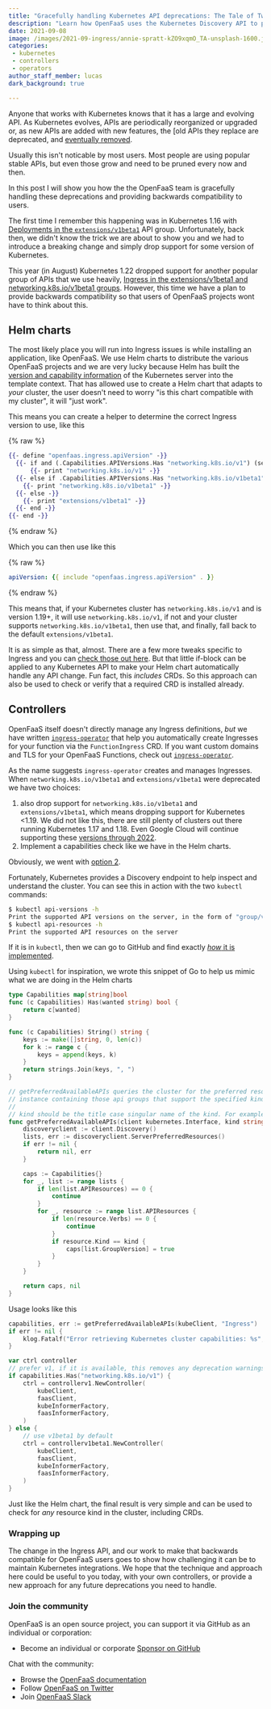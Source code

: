 ```yaml
---
title: "Gracefully handling Kubernetes API deprecations: The Tale of Two Ingresses."
description: "Learn how OpenFaaS uses the Kubernetes Discovery API to provide backwards compatibility for Ingress on all Kubernetes versions."
date: 2021-09-08
image: /images/2021-09-ingress/annie-spratt-kZO9xqmO_TA-unsplash-1600.jpg
categories:
 - kubernetes
 - controllers
 - operators
author_staff_member: lucas
dark_background: true

---
```


Anyone that works with Kubernetes knows that it has a large and evolving API. As Kubernetes evolves, APIs are periodically reorganized or upgraded or, as new APIs are added with new features, the [old APIs they replace are deprecated, and [eventually removed](https://kubernetes.io/blog/2021/07/14/upcoming-changes-in-kubernetes-1-22/#kubernetes-api-removals).

Usually this isn't noticable by most users. Most people are using popular stable APIs, but even those grow and need to be pruned every now and then.

In this post I will show you how the the OpenFaaS team is gracefully handling these deprecations and providing backwards compatibility to users.

The first time I remember this happening was in Kubernetes 1.16 with [Deployments in the `extensions/v1beta1`](https://kubernetes.io/blog/2019/07/18/api-deprecations-in-1-16/) API group. Unfortunately, back then, we didn't know the trick we are about to show you and we had to introduce a breaking change and simply drop support for some version of Kubernetes.

This year (in August) Kubernetes 1.22 dropped support for another popular group of APIs that we use heavily, [Ingress in the extensions/v1beta1 and networking.k8s.io/v1beta1 groups](https://kubernetes.io/blog/2021/07/14/upcoming-changes-in-kubernetes-1-22/). However, this time we have a plan to provide backwards compatibility so that users of OpenFaaS projects wont have to think about this.

## Helm charts

The most likely place you will run into Ingress issues is while installing an application, like OpenFaaS. We use Helm charts to distribute the various OpenFaaS projects and we are very lucky because Helm has built the [version and capability information](https://helm.sh/docs/chart_template_guide/builtin_objects/) of the Kubernetes server into the template context. That has allowed use to create a Helm chart that adapts to _your_ cluster, the user doesn't need to worry "is this chart compatible with my cluster", it will "just work".

This means you can create a helper to determine the correct Ingress version to use, like this

{% raw %}
```handlebars
{{- define "openfaas.ingress.apiVersion" -}}
  {{- if and (.Capabilities.APIVersions.Has "networking.k8s.io/v1") (semverCompare ">= 1.19.x" .Capabilities.KubeVersion.Version -}}
      {{- print "networking.k8s.io/v1" -}}
  {{- else if .Capabilities.APIVersions.Has "networking.k8s.io/v1beta1" -}}
    {{- print "networking.k8s.io/v1beta1" -}}
  {{- else -}}
    {{- print "extensions/v1beta1" -}}
  {{- end -}}
{{- end -}}
```
{% endraw %}

Which you can then use like this

{% raw %}
```yaml
apiVersion: {{ include "openfaas.ingress.apiVersion" . }}
```
{% endraw %}

This means that, if your Kubernetes cluster has `networking.k8s.io/v1` and is version 1.19+, it will use `networking.k8s.io/v1`, if not and your cluster supports `networking.k8s.io/v1beta1`, then use that, and finally, fall back to the default `extensions/v1beta1`.

It is as simple as that, almost. There are a few more tweaks specific to Ingress and you can [check those out here](https://github.com/openfaas/faas-netes/pull/817/files). But that little if-block can be applied to any Kubernetes API to make your Helm chart automatically handle any API change. Fun fact, this _includes_ CRDs. So this approach can also be used to check or verify that a required CRD is installed already.

## Controllers

OpenFaaS itself doesn't directly manage any Ingress definitions, _but_ we have written [`ingress-operator`](https://github.com/openfaas/ingress-operator) that help you automatically create Ingresses for your function via the `FunctionIngress` CRD. If you want custom domains and TLS for your OpenFaaS Functions, check out [`ingress-operator`](https://github.com/openfaas/ingress-operator).

As the name suggests `ingress-operator` creates and manages Ingresses. When `networking.k8s.io/v1beta1` and `extensions/v1beta1` were deprecated we have two choices:

1. also drop support for `networking.k8s.io/v1beta1` and `extensions/v1beta1`, which means dropping support for Kubernetes <1.19. We did not like this, there are still plenty of clusters out there running Kubernetes 1.17 and 1.18. Even Google Cloud will continue supporting these [versions through 2022](https://cloud.google.com/kubernetes-engine/docs/release-schedule).
2. Implement a capabilities check like we have in the Helm charts.

Obviously, we went with [option 2](https://github.com/openfaas/ingress-operator/pull/54).

Fortunately, Kubernetes provides a Discovery endpoint to help inspect and understand the cluster. You can see this in action with the two `kubectl` commands:

```sh
$ kubectl api-versions -h
Print the supported API versions on the server, in the form of "group/version"
$ kubectl api-resources -h
Print the supported API resources on the server
```

If it is in `kubectl`, then we can go to GitHub and find exactly [_how_ it is implemented](https://github.com/kubernetes/kubectl/blob/6e3acf365da52074b1be8c99ec644a57e60bfec8/pkg/cmd/apiresources/apiresources.go#L167-L197).


Using `kubectl` for inspiration, we wrote this snippet of Go to help us mimic what we are doing in the Helm charts

```go
type Capabilities map[string]bool
func (c Capabilities) Has(wanted string) bool {
	return c[wanted]
}

func (c Capabilities) String() string {
	keys := make([]string, 0, len(c))
	for k := range c {
		keys = append(keys, k)
	}
	return strings.Join(keys, ", ")
}

// getPreferredAvailableAPIs queries the cluster for the preferred resources information and returns a Capabilities
// instance containing those api groups that support the specified kind.
//
// kind should be the title case singular name of the kind. For example, "Ingress" is the kind for a resource "ingress".
func getPreferredAvailableAPIs(client kubernetes.Interface, kind string) (Capabilities, error) {
	discoveryclient := client.Discovery()
	lists, err := discoveryclient.ServerPreferredResources()
	if err != nil {
		return nil, err
	}

	caps := Capabilities{}
	for _, list := range lists {
		if len(list.APIResources) == 0 {
			continue
		}
		for _, resource := range list.APIResources {
			if len(resource.Verbs) == 0 {
				continue
			}
			if resource.Kind == kind {
				caps[list.GroupVersion] = true
			}
		}
	}

	return caps, nil
}
```

Usage looks like this

```go
capabilities, err := getPreferredAvailableAPIs(kubeClient, "Ingress")
if err != nil {
    klog.Fatalf("Error retrieving Kubernetes cluster capabilities: %s", err.Error())
}

var ctrl controller
// prefer v1, if it is available, this removes any deprecation warnings
if capabilities.Has("networking.k8s.io/v1") {
    ctrl = controllerv1.NewController(
        kubeClient,
        faasClient,
        kubeInformerFactory,
        faasInformerFactory,
    )
} else {
    // use v1beta1 by default
    ctrl = controllerv1beta1.NewController(
        kubeClient,
        faasClient,
        kubeInformerFactory,
        faasInformerFactory,
    )
}
```

Just like the Helm chart, the final result is very simple and can be used to check for _any_ resource kind in the cluster, including CRDs.

### Wrapping up

The change in the Ingress API, and our work to make that backwards compatible for OpenFaaS users goes to show how challenging it can be to maintain Kubernetes integrations. We hope that the technique and approach here could be useful to you today, with your own controllers, or provide a new approach for any future deprecations you need to handle.

### Join the community

OpenFaaS is an open source project, you can support it via GitHub as an individual or corporation:

* Become an individual or corporate [Sponsor on GitHub](https://github.com/sponsors/openfaas)

Chat with the community:

* Browse the [OpenFaaS documentation](https://docs.openfaas.com)
* Follow [OpenFaaS on Twitter](https://twitter.com/openfaas)
* Join [OpenFaaS Slack](https://slack.openfaas.io)
